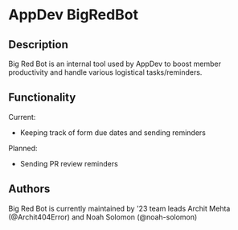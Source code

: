 # AppDev BigRedBot
## Description
Big Red Bot is an internal tool used by AppDev to boost member productivity and handle various logistical tasks/reminders.

## Functionality
Current:
- Keeping track of form due dates and sending reminders

Planned:
- Sending PR review reminders

## Authors
Big Red Bot is currently maintained by '23 team leads Archit Mehta (@Archit404Error) and Noah Solomon (@noah-solomon)